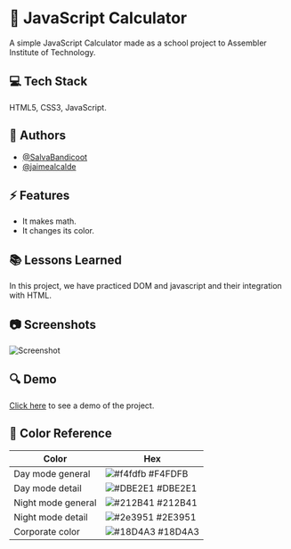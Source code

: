 
# 🧮 JavaScript Calculator

A simple JavaScript Calculator made as a school project to Assembler Institute of Technology.
## 💻 Tech Stack

HTML5, CSS3, JavaScript.

  
## 👤 Authors

- [@SalvaBandicoot](https://github.com/SalvaBandicoot)
- [@jaimealcalde](jaimealcalde)

  
## ⚡ Features

- It makes math.
- It changes its color.

  
## 📚 Lessons Learned

In this project, we have practiced DOM and javascript and
their integration with HTML.
  
## 📷 Screenshots

![Screenshot](https://i.ibb.co/TrgDPwK/jscalculator.jpg)

  
## 🔍 Demo

[Click here](https://salvabandicoot-jscalculator.netlify.app/) to see  a demo of the project.


  ## 🎨 Color Reference

| Color             | Hex                                                                |
| ----------------- | ------------------------------------------------------------------ |
| Day mode general | ![#f4fdfb](https://via.placeholder.com/10/F4FDFB?text=+) #F4FDFB |
| Day mode detail | ![#DBE2E1](https://via.placeholder.com/10/DBE2E1?text=+) #DBE2E1 |
| Night mode general | ![#212B41](https://via.placeholder.com/10/212B41?text=+) #212B41 |
| Night mode detail | ![#2e3951](https://via.placeholder.com/10/2e3951?text=+) #2E3951 |
| Corporate color | ![#18D4A3](https://via.placeholder.com/10/18D4A3?text=+) #18D4A3 |

